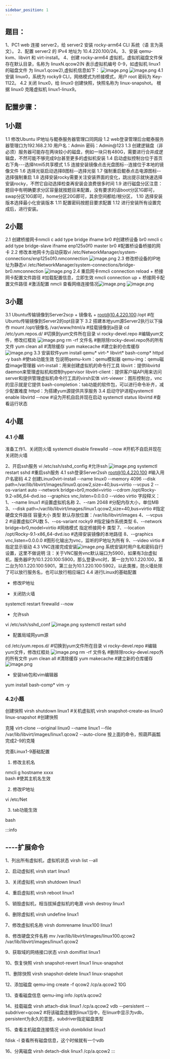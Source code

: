 ```yaml
---
sidebar_position: 1
---
```


## **题目：**
1、PC1 web 连接 server2，给 server2 安装 rocky-arm64 CLI 系统（语 
言为英文）。 
2、配置 server2 的 IPv4 地址为 10.4.220.100/24。 
3、安装 qemu-kvm、libvirt 和 virt-install。 
4、创建 rocky-arm64 虚拟机，虚拟机磁盘文件保存在默认目录，名称为 
linuxN.qcow2(N 表示虚拟机编号 0-9，如虚拟机 linux1 的磁盘文件 
为 linux1.qcow2),虚拟机信息如下： 
![image.png](https://cdn.nlark.com/yuque/0/2023/png/33622884/1694490920405-371f8edd-6f7b-4a4a-a799-eb9d105cad81.png#averageHue=%23ebeae8&clientId=udd1cf54e-ae3b-4&from=paste&height=396&id=ub259c120&originHeight=544&originWidth=947&originalType=binary&ratio=1.375&rotation=0&showTitle=false&size=85202&status=done&style=none&taskId=u04765d5a-1eeb-47bb-9f96-350bec68a20&title=&width=688.7272727272727)
![image.png](https://cdn.nlark.com/yuque/0/2023/png/33622884/1694490934456-df3891ea-c2f5-4196-b85a-7ae782818d28.png#averageHue=%23eae9e7&clientId=udd1cf54e-ae3b-4&from=paste&height=90&id=uce965b34&originHeight=124&originWidth=946&originalType=binary&ratio=1.375&rotation=0&showTitle=false&size=17370&status=done&style=none&taskId=u1ed8c0a8-430c-437c-8e1f-7de73b2065f&title=&width=688)
4.1 安装 linux0，系统为 rocky9 CLI，网络模式为桥接模式，用户 root 
密码为 Key-1122。 
4.2 关闭 linux0，给 linux0 创建快照，快照名称为 linux-snapshot。 
根据 linux0 克隆虚拟机 linux1-linux9。
## 配置步骤：
## 1小题
1.1 修改Ubuntu IP地址与鲲泰服务器管理口同网段
1.2 web登录管理后台鲲泰服务器管理口为192.168.2.10
用户名：Admin 密码：Admin@123
1.3 创建逻辑盘（非必须）服务器可能存在两块较小的磁盘，例如一块只有480G，需要进行合并成逻辑盘，不然可能不够完成9台甚至更多的虚拟机安装
1.4  启动虚拟控制台位于首页右下角---选择html5共享模式
1.5 连接安装镜像点击光盘图标--连接位于本地的镜像文件
1.6 选择光驱启动选择B图标--选择光驱
1.7 强制重启鲲泰点击电源图标--选择强制重启
1.8 选择安装rocky需要关注安装界面的变化，跳出提示就快速选择安装rocky，不然它自动选择检查再安装会浪费很多时间
1.9 进行磁盘分区注意：题目中有明确要求分区容量就按题目来配置，没有要求的话boot分区1G即可，swap分区10G即可，home分区20G即可，其余空间都给/根分区，
1.10 选择安装版本选择最小化安装版本
1.11 配置密码按题目要求配置
1.12 进行安装所有设置完成后，进行安装。
## 2小题
2.1 创建桥接网卡nmcli c add type bridge ifname br0 #创建桥设备 br0
nmcli c add type bridge-slave ifname enp125s0f0 master br0 #配置桥设备桥接的网卡
2.2 修改本地网卡为自动获取vi /etc/NetworkManager/system-connections/enp125s0f0.nmconnection
![image.png](https://cdn.nlark.com/yuque/0/2024/png/33622884/1710911651823-e9cded61-2456-4463-8706-59b2cc40d5f1.png#averageHue=%23121212&clientId=u5933070e-09df-4&from=paste&height=407&id=ag8yd&originHeight=488&originWidth=887&originalType=binary&ratio=1.2000000476837158&rotation=0&showTitle=false&size=28140&status=done&style=none&taskId=uddc324c7-378f-4824-9aa3-a94367263c0&title=&width=739.1666372948234)
2.3 修改桥设备的IP地址为静态vi /etc/NetworkManager/system-connections/bridge-br0.nmconnection
![image.png](https://cdn.nlark.com/yuque/0/2024/png/33622884/1710911680754-6ba08193-cc69-4490-811b-f27c5666d7ac.png#averageHue=%23131313&clientId=u5933070e-09df-4&from=paste&height=449&id=T6vjC&originHeight=539&originWidth=807&originalType=binary&ratio=1.2000000476837158&rotation=0&showTitle=false&size=29307&status=done&style=none&taskId=u75cc8421-68ce-45fb-9323-33072d5aca0&title=&width=672.499973277252)
2.4 重启网卡nmcli connection reload + 桥接网卡配置文件路径  #加载配置信息，立即生效
nmcli connection up + 桥接网卡配置文件路径         #激活配置
nmcli 查看网络连接情况![image.png](https://cdn.nlark.com/yuque/0/2024/png/33622884/1710911811038-559f019e-c9a0-478b-a258-5a0b5faf16dd.png#averageHue=%23141414&clientId=u5933070e-09df-4&from=paste&height=814&id=y1d2w&originHeight=977&originWidth=879&originalType=binary&ratio=1.2000000476837158&rotation=0&showTitle=false&size=98767&status=done&style=none&taskId=u42f324f8-378e-4dac-abb9-0aeee5a34cf&title=&width=732.4999708930663)
![image.png](https://cdn.nlark.com/yuque/0/2024/png/33622884/1713178227265-2521bcf3-3d3d-4943-bdd7-6087ed65a5e3.png#averageHue=%230a0a0a&clientId=uc98eb0ec-f630-4&from=paste&height=153&id=ud5c19272&originHeight=143&originWidth=958&originalType=binary&ratio=0.9375&rotation=0&showTitle=false&size=46979&status=done&style=none&taskId=ue4b8403f-2b9c-4e51-a443-13c885bc3f0&title=&width=1021.8666666666667)
## 3小题
3.1 Ubuntu传输镜像到Server2scp + 镜像名 + root@10.4.220.100:/opt  #在Ubuntu传输镜像到Server2的opt目录下
3.2 搭建本地yum源Server2执行以下操作
mount /opt/镜像名  /var/www/html/a #挂载镜像到a目录
cd /etc/yum.repos.d/ #切换到yum文件所在目录
vi rocky-devel.repo  #编辑yum文件，修改红框处
![image.png](https://cdn.nlark.com/yuque/0/2024/png/33622884/1710914769705-43f3f0b0-8af3-4259-bba0-ddff77cb1129.png#averageHue=%231a1a1a&clientId=u4a6ad3ae-a8dd-4&from=paste&height=471&id=Id96p&originHeight=565&originWidth=1406&originalType=binary&ratio=1.2000000476837158&rotation=0&showTitle=false&size=75535&status=done&style=none&taskId=udc8faac3-9e18-499f-8329-321b080425a&title=&width=1171.6666201088183)
rm -rf 文件名 #删除除rocky-devel.repo外的所有文件
yum clean all #清除缓存
yum makecache #建立新的仓库缓存
![image.png](https://cdn.nlark.com/yuque/0/2024/png/33622884/1710914261520-3b9ddbf1-3a04-42ea-b089-9fe91d353d3b.png#averageHue=%231f1f1f&clientId=u0b7ec4b4-8459-4&from=paste&height=93&id=yVMmN&originHeight=112&originWidth=1613&originalType=binary&ratio=1.3499999046325684&rotation=0&showTitle=false&size=24133&status=done&style=none&taskId=u9e351881-b844-4950-b0a7-7eaa14b2065&title=&width=1344.1666132542844)
3.3 安装软件yum install qemu* virt-*  libvirt* bash-comp* httpd -y 
bash #使tab功能生效
包说明qemu-kvm：qemu模拟器
qemu-img：qemu磁盘image管理器
virt-install：用来创建虚拟机的命令行工具
libvirt：提供libvirtd daemon来管理虚拟机和控制hypervisor
libvirt-client：提供客户端API用来访问server和提供管理虚拟机命令行工具的virsh实体
virt-viewer：图形控制台，vnc的显示就是它提供
bash-completion：tab功能的软件包，可以进行命令补齐，减少配置难度
httpd：为搭建yum源提供共享服务
3.4 启动守护进程systemctl enable libvirtd  --now #设为开机自启并现在启动
systemctl status libvirtd              #查看运行状态
## 4小题
### 4.1 小题
准备工作1、关闭防火墙
systemctl disable firewalld --now #开机不自启并现在关闭防火墙

2、开启ssh服务
vi /etc/ssh/sshd_config #允许ssh
![image.png](https://cdn.nlark.com/yuque/0/2024/png/33622884/1710913557263-a70e1584-0c5f-4064-bd18-7667becc1e4f.png#averageHue=%230d0c0c&clientId=u5933070e-09df-4&from=paste&height=474&id=u192d1e12&originHeight=640&originWidth=1147&originalType=binary&ratio=1.2000000476837158&rotation=0&showTitle=false&size=56044&status=done&style=none&taskId=u865901bb-1116-482a-aea5-8203ee7302e&title=&width=849.6296896496307)
systemctl restart sshd #重启ssh服务
4.1 ssh登录Server2ssh root@10.4.220.100  #输入用户名密码
4.2 创建Linux0virt-install --name linux0 --memory 4096 --disk path=/var/lib/libvirt/images/linux0.qcow2,size=40,bus=virtio --vcpus 2 --os-variant auto --network bridge=br0,model=virtio --cdrom /opt/Rocky-9.2-x86_64-dvd.iso --graphics vnc,listen=0.0.0.0 --video virtio
字段释义：1、--name linux1 #设置虚拟机名称
2、--ram 2048  #分配内存大小，单位MB
3、--disk path=/var/lib/libvirt/images/linux1.qcow2,size=40,bus=virtio #指定硬盘文件路径 容量大小 类型 默认存放位置：/var/lib/libvirt/images
4、--vcpus 2 #设置虚拟CPU数
5、--os-variant rocky9 #指定操作系统类型
6、--network bridge=br0,model=virtio #网络模式 指定桥接网卡 类型
7、--location /opt/Rocky-9.1-x86_64-dvd.iso #选择安装镜像的本地路径
8、--graphics vnc,listen=0.0.0.0 #图形化输出为vnc，监听的IP地址为所有
9、--video virtio #指定显示驱动
4.3 VNC连接完成安装![image.png](https://cdn.nlark.com/yuque/0/2023/png/33622884/1683508867867-70583cd8-eccf-4513-8fab-fc496eae2dc3.png#averageHue=%23ebebea&clientId=u1beb751e-0f7c-4&from=paste&height=636&id=kOaH9&originHeight=636&originWidth=810&originalType=binary&ratio=1&rotation=0&showTitle=false&size=48935&status=done&style=none&taskId=u646cde1c-6fd1-421e-8c95-13b3f58cf19&title=&width=810)
系统安装时用户名和密码自行设置，这里不做说明
注：关于VNC服务vnc默认端口为5900，如果有3台虚拟机，服务器IP为10.1.220.100:5900，那么登录vnc时，第一台为10.1.220.100，第二台为10.1.220.100:5901，第三台为10.1.220.100:5902，以此类推，防火墙处除了可以放行服务名，也可以放行相应端口
4.4 进行Linux的基础配置
- 修改IP地址

- 关闭防火墙

systemctl restart firewalld --now

- 允许ssh

vi /etc/ssh/sshd_conf
![image.png](https://cdn.nlark.com/yuque/0/2024/png/33622884/1710913557263-a70e1584-0c5f-4064-bd18-7667becc1e4f.png#averageHue=%230d0c0c&clientId=u5933070e-09df-4&from=paste&height=474&id=JWH4s&originHeight=640&originWidth=1147&originalType=binary&ratio=1.2000000476837158&rotation=0&showTitle=false&size=56044&status=done&style=none&taskId=u865901bb-1116-482a-aea5-8203ee7302e&title=&width=849.6296896496307)
systemctl restart sshd

- 配置局域网yum源

cd /etc/yum.repos.d/ #切换到yum文件所在目录
vi rocky-devel.repo  #编辑yum文件，修改红框处
![image.png](https://cdn.nlark.com/yuque/0/2024/png/33622884/1710914091631-9a030fc9-19b9-4345-8a0f-87f3d9553376.png#averageHue=%23181818&clientId=u0b7ec4b4-8459-4&from=paste&height=583&id=awsk9&originHeight=700&originWidth=1380&originalType=binary&ratio=1.3499999046325684&rotation=0&showTitle=false&size=87902&status=done&style=none&taskId=u71cce64a-097f-44d6-85d1-5b2d86a8100&title=&width=1149.9999543031074)
rm -rf 文件名 #删除除rocky-devel.repo外的所有文件
yum clean all #清除缓存
yum makecache #建立新的仓库缓存
![image.png](https://cdn.nlark.com/yuque/0/2024/png/33622884/1710914261520-3b9ddbf1-3a04-42ea-b089-9fe91d353d3b.png#averageHue=%231f1f1f&clientId=u0b7ec4b4-8459-4&from=paste&height=93&id=oiDW9&originHeight=112&originWidth=1613&originalType=binary&ratio=1.3499999046325684&rotation=0&showTitle=false&size=24133&status=done&style=none&taskId=u9e351881-b844-4950-b0a7-7eaa14b2065&title=&width=1344.1666132542844)

- 安装tab包和vim编辑器

yum install bash-comp* vim -y
### 4.2小题
创建快照
virsh shutdown linux1 #关机虚拟机
virsh snapshot-create-as linux0 linux-snapshot #创建快照

克隆
virt-clone --original linux0  --name linux1 --file /var/lib/libvirt/images/linux1.qcow2 --auto-clone
按上面的命令，照葫芦画瓢完成2-9的克隆

完善Linux1-9基础配置

1. 修改主机名

nmcli g hostname xxxx   
bash #使其主机名生效

2. 修改IP地址

vi /etc/Net

3. tab功能生效

bash

:::info
## ----扩展命令
1、列出所有虚拟机，虚拟机状态
virsh list --all  

2、启动虚拟机
virsh start linux1

3、关闭虚拟机
virsh shutdown linux1

4、重启虚拟机
virsh reboot linux1

5、销毁虚拟机，相当拔掉虚拟机的电源
virsh destroy linux1 

6、删除虚拟机
virsh undefine linux1

7、修改虚拟机名称
virsh domrename linux100 linux1

8、修改硬盘文件名称
mv /var/lib/libvirt/images/linux100.qcow2  /var/lib/libvirt/images/linux1.qcow2

9、获取域的网络接口状态
virsh domiflist linux1

10、恢复快照
virsh snapshot-revert linux1 linux-snapshot

11、删除快照
virsh snapshot-delete linux1 linux-snapshot

12、添加磁盘
qemu-img create -f qcow2 /cp/a.qcow2 10G

13、查看磁盘信息
qemu-img info /opt/a.qcow2

14、挂载磁盘
virsh attach-disk linux1 /cp/a.qcow2 vdb --persistent --subdriver=qcow2 
#将该磁盘连接到linux1当中，在linux中显示为vdb，persistent为永久的意思，subdriver指定磁盘类型

15、查看主机磁盘连接情况
virsh domblklist linux1

fdisk -l 查看所有磁盘信息，这个时候就有一个vdb

16、分离磁盘
virsh detach-disk linux1 /cp/a.qcow2
:::


